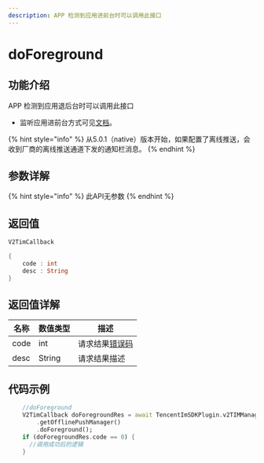 ```yaml
---
description: APP 检测到应用进前台时可以调用此接口
---
```


# doForeground

## 功能介绍

APP 检测到应用退后台时可以调用此接口

* 监听应用进前台方式可见[文档](https://cloud.tencent.com/document/product/269/75430#.E6.AD.A5.E9.AA.A45.3A-.E5.89.8D.E5.90.8E.E5.8F.B0.E5.88.87.E6.8D.A2.E7.9B.91.E5.90.AC.3Ca-id.3D.22step\_5.22.3E.3C.2Fa.3E)。

{% hint style="info" %}
从5.0.1（native）版本开始，如果配置了离线推送，会收到厂商的离线推送通道下发的通知栏消息。
{% endhint %}

## 参数详解

{% hint style="info" %}
此API无参数
{% endhint %}

## 返回值

```dart
V2TimCallback

{
    code : int
    desc : String
}
```

## 返回值详解

| 名称   | 数值类型   | 描述                                                             |
| ---- | ------ | -------------------------------------------------------------- |
| code | int    | 请求结果[错误码](https://cloud.tencent.com/document/product/269/1671) |
| desc | String | 请求结果描述                                                         |

## 代码示例  &#x20;

```dart
    //doForeground
    V2TimCallback doForegroundRes = await TencentImSDKPlugin.v2TIMManager
        .getOfflinePushManager()
        .doForeground();
    if (doForegroundRes.code == 0) {
      //调用成功后的逻辑
    }
```

